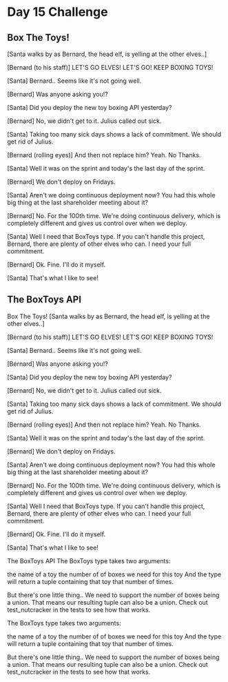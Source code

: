 # Day 15 Challenge

## Box The Toys!

[Santa walks by as Bernard, the head elf, is yelling at the other elves..]

[Bernard (to his staff)] LET'S GO ELVES! LET'S GO! KEEP BOXING TOYS!

[Santa] Bernard.. Seems like it's not going well.

[Bernard] Was anyone asking you!?

[Santa] Did you deploy the new toy boxing API yesterday?

[Bernard] No, we didn't get to it. Julius called out sick.

[Santa] Taking too many sick days shows a lack of commitment. We should get rid of Julius.

[Bernard (rolling eyes)] And then not replace him? Yeah. No Thanks.

[Santa] Well it was on the sprint and today's the last day of the sprint.

[Bernard] We don't deploy on Fridays.

[Santa] Aren't we doing continuous deployment now? You had this whole big thing at the last shareholder meeting about it?

[Bernard] No. For the 100th time. We're doing continuous delivery, which is completely different and gives us control over when we deploy.

[Santa] Well I need that BoxToys type. If you can't handle this project, Bernard, there are plenty of other elves who can. I need your full commitment.

[Bernard] Ok. Fine. I'll do it myself.

[Santa] That's what I like to see!

## The BoxToys API

Box The Toys!
[Santa walks by as Bernard, the head elf, is yelling at the other elves..]

[Bernard (to his staff)] LET'S GO ELVES! LET'S GO! KEEP BOXING TOYS!

[Santa] Bernard.. Seems like it's not going well.

[Bernard] Was anyone asking you!?

[Santa] Did you deploy the new toy boxing API yesterday?

[Bernard] No, we didn't get to it. Julius called out sick.

[Santa] Taking too many sick days shows a lack of commitment. We should get rid of Julius.

[Bernard (rolling eyes)] And then not replace him? Yeah. No Thanks.

[Santa] Well it was on the sprint and today's the last day of the sprint.

[Bernard] We don't deploy on Fridays.

[Santa] Aren't we doing continuous deployment now? You had this whole big thing at the last shareholder meeting about it?

[Bernard] No. For the 100th time. We're doing continuous delivery, which is completely different and gives us control over when we deploy.

[Santa] Well I need that BoxToys type. If you can't handle this project, Bernard, there are plenty of other elves who can. I need your full commitment.

[Bernard] Ok. Fine. I'll do it myself.

[Santa] That's what I like to see!

The BoxToys API
The BoxToys type takes two arguments:

the name of a toy
the number of of boxes we need for this toy
And the type will return a tuple containing that toy that number of times.

But there's one little thing.. We need to support the number of boxes being a union. That means our resulting tuple can also be a union. Check out test_nutcracker in the tests to see how that works.

The BoxToys type takes two arguments:

the name of a toy
the number of of boxes we need for this toy
And the type will return a tuple containing that toy that number of times.

But there's one little thing.. We need to support the number of boxes being a union. That means our resulting tuple can also be a union. Check out test_nutcracker in the tests to see how that works.
